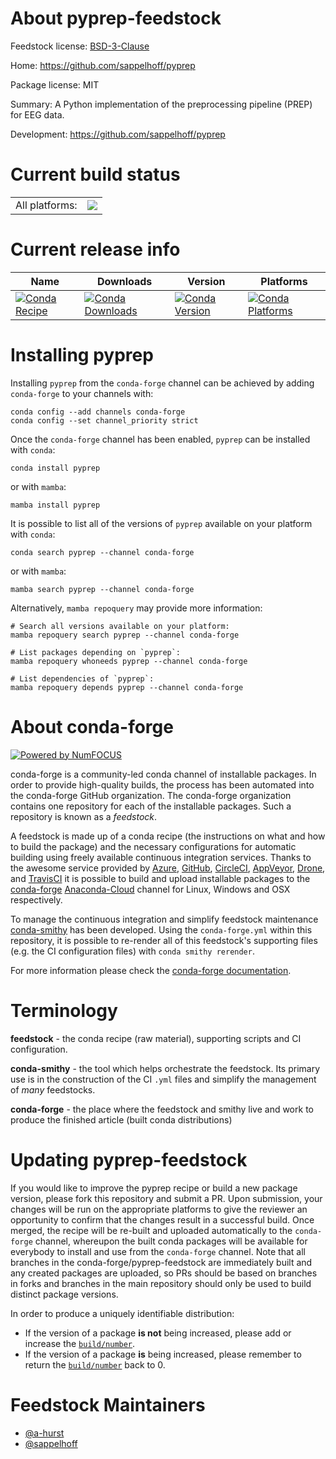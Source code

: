 About pyprep-feedstock
======================

Feedstock license: [BSD-3-Clause](https://github.com/conda-forge/pyprep-feedstock/blob/main/LICENSE.txt)

Home: https://github.com/sappelhoff/pyprep

Package license: MIT

Summary: A Python implementation of the preprocessing pipeline (PREP) for EEG data.

Development: https://github.com/sappelhoff/pyprep

Current build status
====================


<table><tr><td>All platforms:</td>
    <td>
      <a href="https://dev.azure.com/conda-forge/feedstock-builds/_build/latest?definitionId=13229&branchName=main">
        <img src="https://dev.azure.com/conda-forge/feedstock-builds/_apis/build/status/pyprep-feedstock?branchName=main">
      </a>
    </td>
  </tr>
</table>

Current release info
====================

| Name | Downloads | Version | Platforms |
| --- | --- | --- | --- |
| [![Conda Recipe](https://img.shields.io/badge/recipe-pyprep-green.svg)](https://anaconda.org/conda-forge/pyprep) | [![Conda Downloads](https://img.shields.io/conda/dn/conda-forge/pyprep.svg)](https://anaconda.org/conda-forge/pyprep) | [![Conda Version](https://img.shields.io/conda/vn/conda-forge/pyprep.svg)](https://anaconda.org/conda-forge/pyprep) | [![Conda Platforms](https://img.shields.io/conda/pn/conda-forge/pyprep.svg)](https://anaconda.org/conda-forge/pyprep) |

Installing pyprep
=================

Installing `pyprep` from the `conda-forge` channel can be achieved by adding `conda-forge` to your channels with:

```
conda config --add channels conda-forge
conda config --set channel_priority strict
```

Once the `conda-forge` channel has been enabled, `pyprep` can be installed with `conda`:

```
conda install pyprep
```

or with `mamba`:

```
mamba install pyprep
```

It is possible to list all of the versions of `pyprep` available on your platform with `conda`:

```
conda search pyprep --channel conda-forge
```

or with `mamba`:

```
mamba search pyprep --channel conda-forge
```

Alternatively, `mamba repoquery` may provide more information:

```
# Search all versions available on your platform:
mamba repoquery search pyprep --channel conda-forge

# List packages depending on `pyprep`:
mamba repoquery whoneeds pyprep --channel conda-forge

# List dependencies of `pyprep`:
mamba repoquery depends pyprep --channel conda-forge
```


About conda-forge
=================

[![Powered by
NumFOCUS](https://img.shields.io/badge/powered%20by-NumFOCUS-orange.svg?style=flat&colorA=E1523D&colorB=007D8A)](https://numfocus.org)

conda-forge is a community-led conda channel of installable packages.
In order to provide high-quality builds, the process has been automated into the
conda-forge GitHub organization. The conda-forge organization contains one repository
for each of the installable packages. Such a repository is known as a *feedstock*.

A feedstock is made up of a conda recipe (the instructions on what and how to build
the package) and the necessary configurations for automatic building using freely
available continuous integration services. Thanks to the awesome service provided by
[Azure](https://azure.microsoft.com/en-us/services/devops/), [GitHub](https://github.com/),
[CircleCI](https://circleci.com/), [AppVeyor](https://www.appveyor.com/),
[Drone](https://cloud.drone.io/welcome), and [TravisCI](https://travis-ci.com/)
it is possible to build and upload installable packages to the
[conda-forge](https://anaconda.org/conda-forge) [Anaconda-Cloud](https://anaconda.org/)
channel for Linux, Windows and OSX respectively.

To manage the continuous integration and simplify feedstock maintenance
[conda-smithy](https://github.com/conda-forge/conda-smithy) has been developed.
Using the ``conda-forge.yml`` within this repository, it is possible to re-render all of
this feedstock's supporting files (e.g. the CI configuration files) with ``conda smithy rerender``.

For more information please check the [conda-forge documentation](https://conda-forge.org/docs/).

Terminology
===========

**feedstock** - the conda recipe (raw material), supporting scripts and CI configuration.

**conda-smithy** - the tool which helps orchestrate the feedstock.
                   Its primary use is in the construction of the CI ``.yml`` files
                   and simplify the management of *many* feedstocks.

**conda-forge** - the place where the feedstock and smithy live and work to
                  produce the finished article (built conda distributions)


Updating pyprep-feedstock
=========================

If you would like to improve the pyprep recipe or build a new
package version, please fork this repository and submit a PR. Upon submission,
your changes will be run on the appropriate platforms to give the reviewer an
opportunity to confirm that the changes result in a successful build. Once
merged, the recipe will be re-built and uploaded automatically to the
`conda-forge` channel, whereupon the built conda packages will be available for
everybody to install and use from the `conda-forge` channel.
Note that all branches in the conda-forge/pyprep-feedstock are
immediately built and any created packages are uploaded, so PRs should be based
on branches in forks and branches in the main repository should only be used to
build distinct package versions.

In order to produce a uniquely identifiable distribution:
 * If the version of a package **is not** being increased, please add or increase
   the [``build/number``](https://docs.conda.io/projects/conda-build/en/latest/resources/define-metadata.html#build-number-and-string).
 * If the version of a package **is** being increased, please remember to return
   the [``build/number``](https://docs.conda.io/projects/conda-build/en/latest/resources/define-metadata.html#build-number-and-string)
   back to 0.

Feedstock Maintainers
=====================

* [@a-hurst](https://github.com/a-hurst/)
* [@sappelhoff](https://github.com/sappelhoff/)


